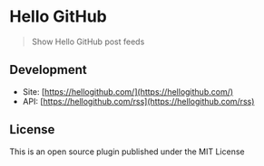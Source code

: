 # Hello GitHub

> Show Hello GitHub post feeds

## Development

* Site: [https://hellogithub.com/](https://hellogithub.com/)
* API: [https://hellogithub.com/rss](https://hellogithub.com/rss)

## License

This is an open source plugin published under the MIT License